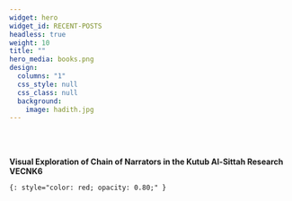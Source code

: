 ```yaml
---
widget: hero
widget_id: RECENT-POSTS
headless: true
weight: 10
title: ""
hero_media: books.png
design:
  columns: "1"
  css_style: null
  css_class: null
  background:
    image: hadith.jpg
---
```

<br>

<br>

<!--StartFragment-->

**Visual Exploration of Chain of Narrators in the Kutub Al-Sittah Research VECNK6**

```
{: style="color: red; opacity: 0.80;" }
```

<!--EndFragment-->